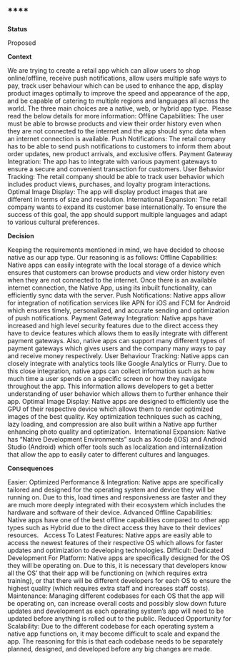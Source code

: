 ## ****

**Status**

Proposed

**Context**

We are trying to create a retail app which can allow users to shop online/offline, receive push notifications, allow users multiple safe ways to pay, track user behaviour which can be used to enhance the app, display product images optimally to improve the speed and appearance of the app, and be capable of catering to multiple regions and languages all across the world. The three main choices are a native, web, or hybrid app type.  Please read the below details for more information: 
Offline Capabilities: The user must be able to browse products and view their order history even when they are not connected to the internet and the app should sync data when an internet connection is available.
Push Notifications: The retail company has to be able to send push notifications to customers to inform them about order updates, new product arrivals, and exclusive offers. 
Payment Gateway Integration: The app has to integrate with various payment gateways to ensure a secure and convenient transaction for customers.
User Behavior Tracking: The retail company should be able to track user behavior which includes product views, purchases, and loyalty program interactions.  
Optimal Image Display: The app will display product images that are different in terms of size and resolution. 
International Expansion: The retail company wants to expand its customer base internationally. To ensure the success of this goal, the app should support multiple languages and adapt to various cultural preferences. 

**Decision**

Keeping the requirements mentioned in mind, we have decided to choose native as our app type. Our reasoning is as follows: 
Offline Capabilities: Native apps can easily integrate with the local storage of a device which ensures that customers can browse products and view order history even when they are not connected to the internet. Once there is an available internet connection, the Native App, using its inbuilt functionality, can efficiently sync data with the server. 
Push Notifications: Native apps allow for integration of notification services like APN for iOS and FCM for Android which ensures timely, personalized, and accurate sending and optimization of push notifications. 
Payment Gateway Integration: Native apps have increased and high level security features due to the direct access they have to device features which allows them to easily integrate with different payment gateways. Also, native apps can support many different types of payment gateways which gives users and the company many ways to pay and receive money respectively.
User Behaviour Tracking: Native apps can closely integrate with analytics tools like Google Analytics or Flurry. Due to this close integration, native apps can collect information such as how much time a user spends on a specific screen or how they navigate throughout the app. This information allows developers to get a better understanding of user behavior which allows them to further enhance their app. 
Optimal Image Display: Native apps are designed to efficiently use the GPU of their respective device which allows them to render optimized images of the best quality. Key optimization techniques such as caching, lazy loading, and compression are also built within a Native app further enhancing photo quality and optimization.  
International Expansion: Native has “Native Development Environments” such as Xcode (iOS) and Android Studio (Android) which offer tools such as localization and internalization that allow the app to easily cater to different cultures and languages. 

**Consequences**

Easier: Optimized Performance & Integration: Native apps are specifically tailored and designed for the operating system and device they will be running on. Due to this, load times and responsiveness are faster and they are much more deeply integrated with their ecosystem which includes the hardware and software of their device. Advanced Offline Capabilities: Native apps have one of the best offline capabilities compared to other app types such as Hybrid due to the direct access they have to their devices' resources.   Access To Latest Features: Native apps are easily able to access the newest features of their respective OS which allows for faster updates and optimization to developing technologies. 
Difficult: Dedicated Development For Platform: Native apps are specifically designed for the OS they will be operating on. Due to this, it is necessary that developers know all the OS’ that their app will be functioning on (which requires extra training), or that there will be different developers for each OS to ensure the highest quality (which requires extra staff and increases staff costs). Maintenance: Managing different codebases for each OS that the app will be operating on, can increase overall costs and possibly slow down future updates and development as each operating system’s app will need to be updated before anything is rolled out to the public. Reduced Opportunity for Scalability: Due to the different codebase for each operating system a native app functions on, it may become difficult to scale and expand the app. The reasoning for this is that each codebase needs to be separately planned, designed, and developed before any big changes are made. 
